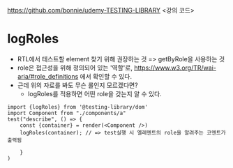 https://github.com/bonnie/udemy-TESTING-LIBRARY <강의 코드>

# logRoles
* RTL에서 테스트할 element 찾기 위해 권장하는 것 => getByRole을 사용하는 것
* role은 접근성을 위해 정의되어 있는 '역할'로, https://www.w3.org/TR/wai-aria/#role_definitions 에서 확인할 수 있다.
* 근데 위의 자료를 봐도 무슨 롤인지 모르겠다면?
  * logRoles를 적용하면 어떤 role을 갖는지 알 수 있다.
```
import {logRoles} from '@testing-library/dom'
import Component from "./components/a"
test("describe", () => {
    const {container} = render(<Component />)
    logRoles(container); // => test실행 시 엘레멘트의 role을 알려주는 코멘트가 출력됨

    } 
)

```